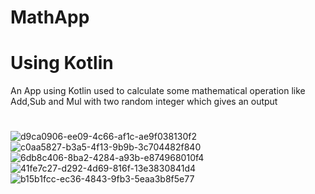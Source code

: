 # MathApp
# Using Kotlin
An App using Kotlin used to calculate some mathematical operation like Add,Sub and Mul with two random integer which gives an output
#

![d9ca0906-ee09-4c66-af1c-ae9f038130f2](https://user-images.githubusercontent.com/98810846/218297795-9c0776a2-fbac-4718-a468-22722b36f869.jpg)
![c0aa5827-b3a5-4f13-9b9b-3c704482f840](https://user-images.githubusercontent.com/98810846/218297798-1fe9864c-908e-4a6e-a332-c50b85d3ae04.jpg)
![6db8c406-8ba2-4284-a93b-e874968010f4](https://user-images.githubusercontent.com/98810846/218297805-cdde5468-fb4a-4e2a-a6ba-434b56c31d0c.jpg)
![41fe7c27-d292-4d69-816f-13e3830841d4](https://user-images.githubusercontent.com/98810846/218297808-9c7d237c-ea81-439f-b2b1-b3d9256b1aed.jpg)
![b15b1fcc-ec36-4843-9fb3-5eaa3b8f5e77](https://user-images.githubusercontent.com/98810846/218297810-32f49b77-80fe-4987-ade6-f280e83c0621.jpg)
